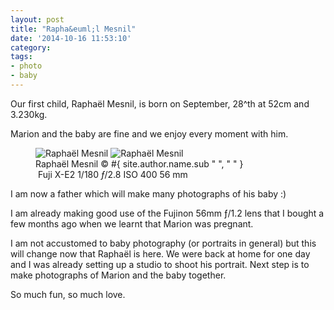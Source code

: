 ```yaml
---
layout: post
title: "Rapha&euml;l Mesnil"
date: '2014-10-16 11:53:10'
category: 
tags:
- photo
- baby
---
```


Our first child, Rapha&euml;l Mesnil, is born on September, 28^th at 52cm and 3.230kg.

Marion and the baby are fine and we enjoy every moment with him.

<figure>
<picture>
  <!--[if IE 9]><video style="display: none;"><![endif]-->
  <source srcset="#{ site.img_base_url }images/2014-10-08-JFM07250-900w.jpg, #{ site.img_base_url }images/2014-10-08-JFM07250-1800w.jpg 2x" media="(min-width: 768px)">
  <source srcset="#{ site.img_base_url }images/2014-10-08-JFM07250-480w.jpg, #{ site.img_base_url }images/2014-10-08-JFM07250-960w.jpg 2x"> 
  <!--[if IE 9]></video><![endif]--> 
  <img srcset="#{ site.img_base_url }images/2014-10-08-JFM07250-480w.jpg, #{ site.img_base_url }images/2014-10-08-JFM07250-960w.jpg 2x" alt="Rapha&euml;l Mesnil">
</picture>
<noscript>
  <img src="#{ site.img_base_url }images/2014-10-08-JFM07250-480w.jpg" alt="Rapha&euml;l Mesnil">
</noscript>
<figcaption>Rapha&euml;l Mesnil
  <span class="copyright">&copy;&nbsp;#{ site.author.name.sub " ", "&nbsp;" }</span>
</figcaption>
<div class="metadata">
  <i class="fa fa-camera"></i>&nbsp;Fuji&nbsp;X-E2
  <span class="speed">1/180</span>
  <span class="aperture"><i>&#402;</i>/2.8</span>
  <span class="iso">ISO&nbsp;400</span>
  <span class="focal-length">56&nbsp;mm</span>
</div>
</figure>

I am now a father which will make many photographs of his baby :)

I am already making good use of the Fujinon 56mm &#402;/1.2 lens that I bought a few months ago when we learnt that Marion was pregnant.

I am not accustomed to baby photography (or portraits in general) but this will change now that Rapha&euml;l is here.
We were back at home for one day and I was already setting up a studio to shoot his portrait.
Next step is to make photographs of Marion and the baby together.

So much fun, so much love.


